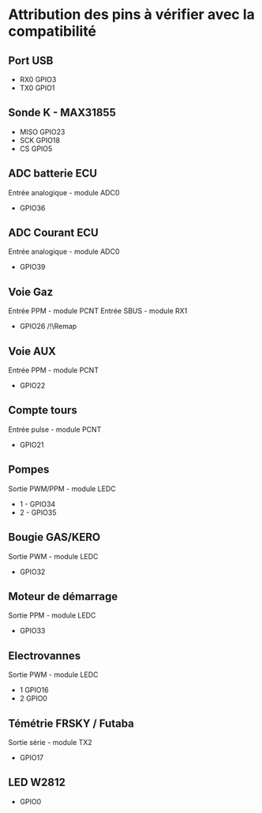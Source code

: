 # Attribution des pins à vérifier avec la compatibilité

## Port USB
  - RX0 GPIO3
  - TX0 GPIO1

## Sonde K - MAX31855
  - MISO  GPIO23
  - SCK   GPIO18
  - CS    GPIO5

## ADC batterie ECU
  Entrée analogique - module ADC0
  - GPIO36

## ADC Courant ECU
  Entrée analogique - module ADC0
  - GPIO39

## Voie Gaz
  Entrée PPM - module PCNT
  Entrée SBUS - module RX1
  - GPIO26 /!\Remap

## Voie AUX
  Entrée PPM - module PCNT
  - GPIO22

## Compte tours
  Entrée pulse - module PCNT
  - GPIO21

## Pompes
  Sortie PWM/PPM - module LEDC
  - 1 - GPIO34
  - 2 - GPIO35

## Bougie GAS/KERO
  Sortie PWM - module LEDC
  - GPIO32

## Moteur de démarrage
  Sortie PPM - module LEDC
  - GPIO33

## Electrovannes
  Sortie PWM - module LEDC
  - 1 GPIO16
  - 2 GPIO0

## Témétrie FRSKY / Futaba
  Sortie série - module TX2
  - GPIO17

## LED W2812
  - GPIO0




